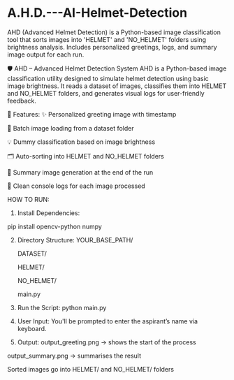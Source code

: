 # A.H.D.---AI-Helmet-Detection
AHD (Advanced Helmet Detection) is a Python-based image classification tool that sorts images into 'HELMET' and 'NO_HELMET' folders using brightness analysis. Includes personalized greetings, logs, and summary image output for each run.


🛡️ AHD – Advanced Helmet Detection System
AHD is a Python-based image classification utility designed to simulate helmet detection using basic image brightness. It reads a dataset of images, classifies them into HELMET and NO_HELMET folders, and generates visual logs for user-friendly feedback.

🚀 Features:
✨ Personalized greeting image with timestamp

📁 Batch image loading from a dataset folder

💡 Dummy classification based on image brightness

🗂️ Auto-sorting into HELMET and NO_HELMET folders

📸 Summary image generation at the end of the run

🧾 Clean console logs for each image processed


HOW TO RUN: 
1. Install Dependencies:

  pip install opencv-python numpy

2. Directory Structure:
   YOUR_BASE_PATH/

   DATASET/

   HELMET/

   NO_HELMET/

   main.py
   
4. Run the Script:
   python main.py

5. User Input: You'll be prompted to enter the aspirant’s name via keyboard.

6. Output:
  output_greeting.png → shows the start of the process

  output_summary.png → summarises the result

  Sorted images go into HELMET/ and NO_HELMET/ folders
